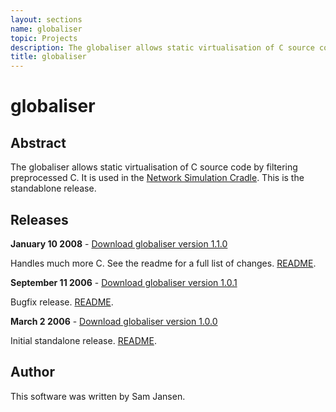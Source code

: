 ```yaml
---
layout: sections
name: globaliser
topic: Projects
description: The globaliser allows static virtualisation of C source code by filtering preprocessed C. It is used in the Network Simulation Cradle. This is the standablone release.
title: globaliser
---
```


# globaliser

## Abstract

The globaliser allows static virtualisation of C source code by filtering preprocessed C. It is used in the [Network Simulation Cradle](nsc.html). This is the standablone release.

## Releases

**January 10 2008** - [Download globaliser version 1.1.0](../downloads/globaliser-1.1.0.tar.gz)

Handles much more C. See the readme for a full list of changes. [README](../downloads/README-1.1.0).

**September 11 2006** - [Download globaliser version 1.0.1](../downloads/globaliser-1.0.1.tar.gz)

Bugfix release. [README](../downloads/README-1.0.1).

**March 2 2006** - [Download globaliser version 1.0.0](../downloads/globaliser-1.0.0.tar.gz)

Initial standalone release. [README](../downloads/README-1.0.0).

## Author

This software was written by Sam Jansen.
